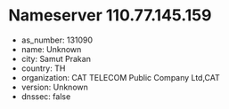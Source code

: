 # Nameserver 110.77.145.159

* as_number: 131090
* name: Unknown
* city: Samut Prakan
* country: TH
* organization: CAT TELECOM Public Company Ltd,CAT
* version: Unknown
* dnssec: false
